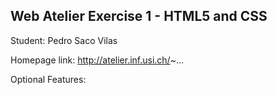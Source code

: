 ## Web Atelier Exercise 1 - HTML5 and CSS
Student: Pedro Saco Vilas

Homepage link: http://atelier.inf.usi.ch/~...

Optional Features: 
